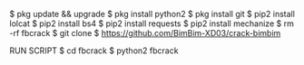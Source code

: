 $ pkg update && upgrade
$ pkg install python2
$ pkg install git
$ pip2 install lolcat
$ pip2 install bs4
$ pip2 install requests
$ pip2 install mechanize
$ rm -rf fbcrack
$ git clone
$ https://github.com/BimBim-XD03/crack-bimbim

RUN SCRIPT
$ cd fbcrack
$ python2 fbcrack
